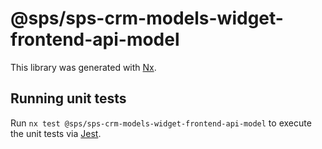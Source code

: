 # @sps/sps-crm-models-widget-frontend-api-model

This library was generated with [Nx](https://nx.dev).

## Running unit tests

Run `nx test @sps/sps-crm-models-widget-frontend-api-model` to execute the unit tests via [Jest](https://jestjs.io).
